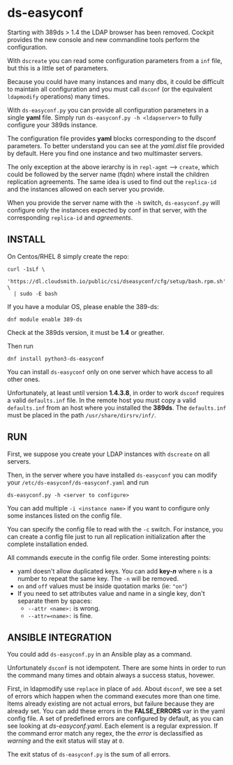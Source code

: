 # ds-easyconf
Starting with 389ds > 1.4 the LDAP browser has been removed. Cockpit provides the new console and new commandline tools perform the configuration.

With `dscreate` you can read some configuration parameters from a `inf` file, but this is a little set of parameters.

Because you could have many instances and many dbs, it could be difficult to maintain all configuration and you must call `dsconf` (or the equivalent `ldapmodify` operations) many times.

With `ds-easyconf.py` you can provide all configuration parameters in a single **yaml** file. Simply run `ds-easyconf.py -h <ldapserver>` to fully configure your 389ds instance.

The configuration file provides **yaml** blocks corresponding to the dsconf parameters. To better understand you can see at the *yaml.dist* file provided by default. Here you find one instance and two multimaster servers.

The only exception at the above ierarchy is in `repl-agmt` --> `create`, which could be followed by the server name (fqdn) where install the children replication agreements. The same idea is used to find out the `replica-id` and the instances allowed on each server you provide.

When you provide the server name with the `-h` switch, `ds-easyconf.py` will configure only the instances expected by conf in that server, with the corresponding `replica-id` and *agreements*.


## INSTALL
On Centos/RHEL 8 simply create the repo:

```
curl -1sLf \
  'https://dl.cloudsmith.io/public/csi/dseasyconf/cfg/setup/bash.rpm.sh' \
  | sudo -E bash
```

If you have a modular OS, please enable the 389-ds:

`dnf module enable 389-ds`

Check at the 389ds version, it must be **1.4** or greather.

Then run

`dnf install python3-ds-easyconf`

You can install `ds-easyconf` only on one server which have access to all other ones.

Unfortunately, at least until version **1.4.3.8**, in order to work `dsconf` requires a valid `defaults.inf` file.
 In the remote host you must copy a valid `defaults.inf` from an host where you installed the **389ds**.
 The `defaults.inf` must be placed in the path `/usr/share/dirsrv/inf/`.

## RUN

First, we suppose you create your LDAP instances with `dscreate` on all servers.

Then, in the server where you have installed `ds-easyconf` you can modify your `/etc/ds-easyconf/ds-easyconf.yaml` and run

```ds-easyconf.py -h <server to configure>```

You can add multiple `-i <instance name>` if you want to configure only some instances listed on the config file.

You can specify the config file to read with the `-c` switch. For instance, you can create a config file just to run all
 replication initialization after the complete installation ended.

All commands execute in the config file order. Some interesting points:

- yaml doesn't allow duplicated keys. You can add **key-*n*** where `n` is a number to repeat the same key. The `-n` will be removed.
- `on` and `off` values must be inside quotation marks (ie: `"on"`)
- If you need to set attributes value and name in a single key, don't separate them by spaces:
  - `--attr <name>:` is wrong.
  - `--attr=<name>:` is fine.

## ANSIBLE INTEGRATION
You could add `ds-easyconf.py` in an Ansible play as a command.

Unfortunately `dsconf` is not idempotent. There are some hints in order to run the command many times and obtain always a success status, hovewer.

First, in ldapmodify use `replace` in place of `add`. About `dsconf`, we see a set of errors which happen when the command executes more than one time. Items already existing are not actual errors, but failure because they are already set.
You can add these errors in the **FALSE_ERRORS** var in the yaml config file. A set of predefined errors are configured by default, as you can see looking at *ds-easyconf.yaml*.
Each element is a regular expression. If the command error match any regex, the the *error* is declassified as *warning* and the exit status will stay at `0`.

The exit status of `ds-easyconf.py` is the sum of all errors.
